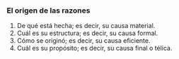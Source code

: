 ### El origen de las razones

1. De qué está hecha; es decir, su causa material.
2. Cuál es su estructura; es decir, su causa formal.
3. Cómo se originó; es decir, su causa eficiente.
4. Cuál es su propósito; es decir, su causa final o télica.